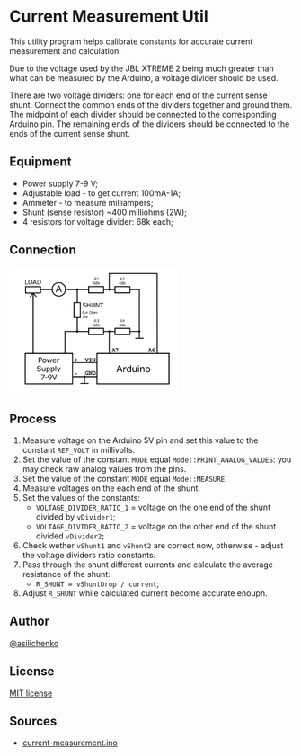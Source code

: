 # Current Measurement Util

This utility program helps calibrate constants for accurate current measurement and calculation.

Due to the voltage used by the JBL XTREME 2 being much greater than what can be measured
by the Arduino, a voltage divider should be used.

There are two voltage dividers: one for each end of the current sense shunt.
Connect the common ends of the dividers together and ground them.
The midpoint of each divider should be connected to the corresponding Arduino pin.
The remaining ends of the dividers should be connected to the ends of the current sense shunt.


## Equipment
- Power supply 7-9 V;
- Adjustable load - to get current 100mA-1A;
- Ammeter - to measure milliampers;
- Shunt (sense resistor) ~400 milliohms (2W);
- 4 resistors for voltage divider: 68k each;

## Connection

<img width="300" src="/utils/img/current_measurement.png" alt="Current measurement circuit"/>

## Process
1. Measure voltage on the Arduino 5V pin and set this value to the constant `REF_VOLT` in millivolts.
2. Set the value of the constant `MODE` equal `Mode::PRINT_ANALOG_VALUES`: you may check raw analog values from the pins.
3. Set the value of the constant `MODE` equal `Mode::MEASURE`.
4. Measure voltages on the each end of the shunt.
5. Set the values of the constants:
   - `VOLTAGE_DIVIDER_RATIO_1` = voltage on the one end of the shunt divided by `vDivider1`;
   - `VOLTAGE_DIVIDER_RATIO_2` = voltage on the other end of the shunt divided `vDivider2`;
6. Check wether `vShunt1` and `vShunt2` are correct now, otherwise - adjust the voltage dividers ratio constants.
7. Pass through the shunt different currents and calculate the average resistance of the shunt:
   - `R_SHUNT = vShuntDrop / current`;
8. Adjust `R_SHUNT` while calculated current become accurate enouph.

## Author
[@asilichenko](https://github.com/asilichenko)

## License
[MIT license](/LICENSE)

## Sources
- [current-measurement.ino](current-measurement.ino)
